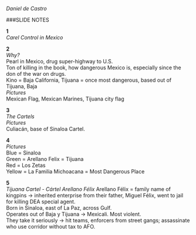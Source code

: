 _Daniel de Castro_

###SLIDE NOTES

**1**  
_Carel Control in Mexico_

**2**  
_Why?_  
Pearl in Mexico, drug super-highway to U.S.  
Ton of killing in the book, how dangerous Mexico is, especially since the don of the war on drugs.  
Kino = Baja California, Tijuana = once most dangerous, based out of Tijuana, Baja  
_Pictures_  
Mexican Flag, Mexican Marines, Tijuana city flag

**3**  
_The Cartels_  
_Pictures_  
Culiacán, base of Sinaloa Cartel.  

**4**  
_Pictures_  
Blue = Sinaloa  
Green = Arellano Felix = Tijuana  
Red = Los Zetas  
Yellow = La Familia Michoacana = Most Dangerous Place  

**5**  
_Tijuana Cartel - Cártel Arellano Félix_
Arellano Félix = family name of kingpins -> inherited enterprise from their father, Miguel Félix, went to jail for killing DEA special agent.  
Born in Sinaloa, east of La Paz, across Gulf.  
Operates out of Baja y Tijuana -> Mexicali.
Most violent.  
They take it seriously -> hit teams, enforcers from street gangs; assassinate who use corridor without tax to AFO.  

